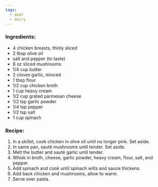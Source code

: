 ```yaml
---
tags:
  - meal
  - dairy
---
```

### Ingredients:
- 4 chicken breasts, thinly sliced
- 2 tbsp olive oil
- salt and pepper (to taste)
- 8 oz sliced mushrooms
- 1/4 cup butter
- 2 cloves garlic, minced
- 1 tbsp flour
- 1/2 cup chicken broth
- 1 cup heavy cream
- 1/2 cup grated parmesan cheese
- 1/2 tsp garlic powder
- 1/4 tsp pepper
- 1/2 tsp salt
- 1 cup spinach

### Recipe:
1. In a skillet, cook chicken in olive oil until no longer pink. Set aside. 
2. In same pan, sauté mushrooms until tender. Set aside. 
3. Melt the butter and sauté garlic until tender. 
4. Whisk in broth, cheese, garlic powder, heavy cream, flour, salt, and pepper.
5. Add spinach and cook until spinach wilts and sauce thickens. 
6. Add back chicken and mushrooms, allow to warm. 
7. Serve over pasta. 
